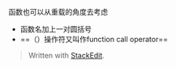函数也可以从重载的角度去考虑
- 函数名加上一对圆括号
- ==（）操作符又叫作function call operator==

> Written with [StackEdit](https://stackedit.io/).
<!--stackedit_data:
eyJoaXN0b3J5IjpbMjM3MTM3NDgyXX0=
-->